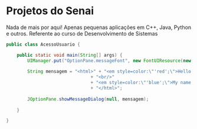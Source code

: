 # Projetos do Senai

Nada de mais por aqui! Apenas pequenas aplicações em C++, Java, Python e outros. Referente ao curso de Desenvolvimento de Sistemas

```java
public class AcessoUsuario {

	public static void main(String[] args) {
		UIManager.put("OptionPane.messageFont", new FontUIResource(new Font("SanSerif", Font.ITALIC, 23)));
		
		String mensagem = "<html>" + "<em style=color:\"'red';\">Hello World</em>" 
								+ "<br/>"
								+ "<em style=color:\"'blue';\">My name is tavin rei delas</em>" 
								+ "</html>";
		
		JOptionPane.showMessageDialog(null, mensagem);
		
	}

}
```
